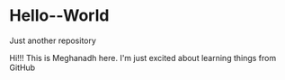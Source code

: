 # Hello--World
Just another repository

Hi!!! This is Meghanadh here. I'm just excited about learning things from GitHub
